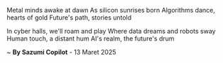 Metal minds awake at dawn
As silicon sunrises born
Algorithms dance, hearts of gold
Future's path, stories untold

In cyber halls, we'll roam and play
Where data dreams and robots sway
Human touch, a distant hum
AI's realm, the future's drum

~ <b>By Sazumi Copilot</b> - 13 Maret 2025